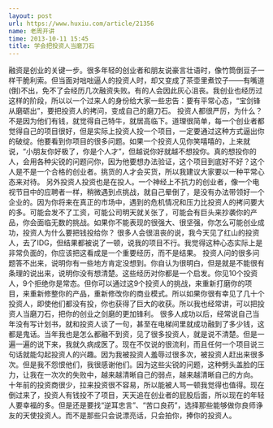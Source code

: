 ```yaml
---
layout: post
url: https://www.huxiu.com/article/21356
name: 老周开讲
time: 2013-10-11 15:45
title: 学会把投资人当磨刀石
---
```

融资是创业的关键一步。很多年轻的创业者和朋友说豪言壮语时，像竹筒倒豆子一样干脆利索。但当面对咄咄逼人的投资人时，却又变成了茶壶里煮饺子——有嘴道(倒)不出，免不了会经历几次融资失败。有的人会因此灰心沮丧。我创业也经历过这样的阶段，所以以一个过来人的身份给大家一些忠告：要有平常心态，“宝剑锋从磨砺出”，要把投资人的拷问，变成自己的磨刀石。 投资人都很严厉，为什么？不是因为他们有钱，就觉得自己特牛，就居高临下。道理很简单，每一个创业者都觉得自己的项目很好，但是实际上投资人投一个项目，一定要通过这种方式逼出你的破绽。他要看到你项目的很多问题。如果一个投资人见你笑嘻嘻的，上来就说，“小朋友你好极了，你是个人才”，但越说你好就越不想投你。真的想投你的人，会用各种尖锐的问题问你，因为他要想办法验证，这个项目到底好不好？这个人是不是一个合格的创业者。挑货的人才会买货，所以我建议大家要以一种平常心态来对待。 另外投资人投资也是在投人。一个神经上不抗力的创业者，像一个电视节目中的应聘者一样，稍微遇到点挑战，就自己晕倒了，是没有办法带领好一个企业的。因为你将来在真正的市场中，遇到的危机情况和压力比投资人的拷问要大的多。可能会发不了工资，可能公司明天就关张了，可能会有巨头来抄袭你的产品，你会面临无数的挑战。如果你不能表现的很强大、很坚强，你怎么可能创业成功，投资人为什么要把钱投给你？ 很多人会很沮丧的说，我今天见了红山的投资人，去了IDG，但结果都被说了一顿，说我的项目不行。我觉得这种心态实际上是非常负面的，你应该把这看成是一个重要经历，而不是结果。 投资人问的很多问题答不出来，说明你有一些地方肯定没想到。你自认为很明白，但是就是不能很有条理的说出来，说明你没有想清楚。这些经历对你都是一个启发。你见10个投资人，9个拒绝你是常态。但你可以通过这9个投资人的挑战，来重新打磨你的项目，来重新修整你的产品，重新修改你的商业模式。所以如果你很有幸见了几十个投资人，即使他们都没有投，你也获得了巨大的收获。所以我也经常讲，可以把投资人当磨刀石，把你的创业之剑磨的更加锋利。 很多人成功以后，经常说自己当年没有写计划书，就和投资人谈了一句，甚至在电梯间里就成功融到了多少钱，这都是鬼话。当年我也是怎么都融不到资，见了很多投资人，就是说不清楚。但是一遍一遍的说下来，我就久病成医了。现在不仅说的很流利，而且任何一个项目说三句话就能勾起投资人的兴趣。因为我被投资人羞辱过很多次，被投资人赶出来很多次。但是我不怨恨他们，我很感谢他们。因为这些尖锐的问题，这种劈头盖脸的压力，让我在一次次的失败中，越来越清晰自己的弱点，越来越清晰自己的方向。 十年前的投资商很少，拉来投资很不容易，所以能被人骂一顿我觉得也值得。现在倒过来了，投资人有钱投不了项目，天天追在创业者的屁股后面，所以现在的年轻人要幸福的多。但是还是要找“逆耳忠言”、“苦口良药”，选择那些能够做你良师诤友的天使投资人。而不是那些只会说漂亮话，只会拍你，捧你的投资人。


